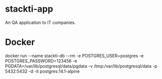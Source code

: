 # stackti-app
An QA application to IT companies.

# Docker
docker run --name stackti-db --rm -e POSTGRES_USER=postgres -e POSTGRES_PASSWORD=123456 -e PGDATA=/var/lib/postgresql/data/pgdata -v /tmp:/var/lib/postgresql/data -p 5432:5432 -d -it postgres:14.1-alpine
